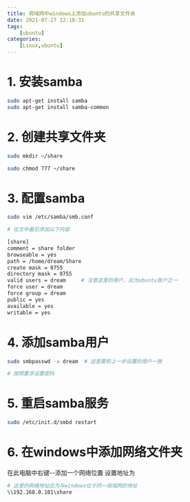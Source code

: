 ```yaml
---
title: 局域网中windows上添加ubuntu的共享文件夹
date: 2021-07-27 22:18:31
tags: 
    [ubuntu] 
categories: 
    [Linux,ubuntu]
---
```



# 1. 安装samba

```BASH
sudo apt-get install samba
sudo apt-get install samba-common
```

# 2. 创建共享文件夹

```BASH
sudo mkdir ~/share

sudo chmod 777 ~/share
```

# 3. 配置samba

```BASH
sudo vim /etc/samba/smb.conf

# 在文中最后添加以下内容

[share]
comment = share folder
browseable = yes
path = /home/dream/Share
create mask = 0755
directory mask = 0755
valid users = dream     # 注意这里的用户，应为ubuntu账户之一
force user = dream
force group = dream
public = yes
available = yes
writable = yes
```

# 4. 添加samba用户

```BASH
sudo smbpasswd -a dream  # 这里要和上一步设置的用户一致

# 按照要求设置密码
```

# 5. 重启samba服务

```BASH
sudo /etc/init.d/smbd restart
```

# 6. 在windows中添加网络文件夹

在此电脑中右键--添加一个网络位置
设置地址为
```BASH
# 这里的网络地址应为与windows位于同一局域网的地址
\\192.168.0.101\share
```






